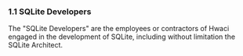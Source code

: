 ### 1\.1 SQLite Developers


The "SQLite Developers" are the employees or contractors of Hwaci engaged 
in the development of SQLite, including without limitation the 
SQLite Architect.


